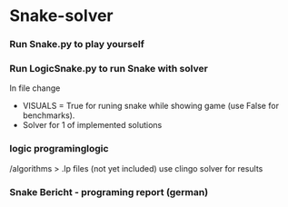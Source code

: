 # Snake-solver
### Run Snake.py to play yourself
### Run LogicSnake.py to run Snake with solver
In file change 
- VISUALS = True for runing snake while showing game (use False for benchmarks).
- Solver for 1 of implemented solutions

### logic programinglogic
/algorithms > .lp files (not yet included)
use clingo solver for results


### Snake Bericht - programing report (german)
